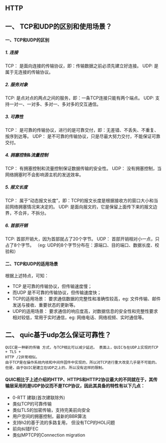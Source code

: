 <!--
 * @Author: jiaguichao
 * @Date: 2022-03-01 11:27:43
 * @LastEditTime: 2022-03-09 09:58:14
 * @Description: Do not edit
-->
## HTTP
## 一、 TCP和UDP的区别和使用场景？
#### 一、TCP和UDP的区别
##### 1. 连接
TCP： 是面向连接的传输协议，即：传输数据之前必须先建立好连接。
UDP: 是属于无连接的传输协议。
##### 2. 服务对象
TCP: 是点对点的两点之间的服务，即：一条TCP连接只能有两个端点。
UDP: 支持一对一、一对多、多对一、多对多的交互通信。
##### 3. 可靠性
TCP： 是可靠的传输协议，进行的是可靠交付，即：无差错、不丢失、不重复、按序到达等。
UDP： 是不可靠的传输协议，只是尽最大努力交付，不能保证可靠交付。
##### 4. 拥塞控制&流量控制
TCP： 有拥塞控制和流量控制保证数据传输的安全性。
UDP： 没有拥塞控制，当网络拥塞时不会影响源主机的发送效率。
##### 5. 报文长度
TCP： 属于“动态报文长度”，即：TCP的报文长度是根据接收方的窗口大小和当前网络拥塞情况来决定的。
UDP: 是面向报文的，它是保留上面传下来的报文边界，不合并，不拆分。
##### 6. 首部开销
TCP: 首部开销大，因为首部就占了20个字节。
UDP： 首部开销相对小一点，只占了8个字节。 （eg: UDP的8个字节分布在：源端口、目的端口、数据长度、校验和）
#### 二、TCP和UDP的适用场景
根据上述特点，可知：
- TCP 是可靠的传输协议，但传输速度慢；
- 而UDP 是不可靠的传输协议，但传输速度快；
- TCP的适用场景： 要求通信数据的完整性和准确性较高，eg: 文件传输、邮件发送与接收、重要状态的更新等。
- UDP的适用场景： 要求通信的响应度高，对数据信息的安全性和完整性要求相对较低，常用于实时通信，eg: 网络电话、网络视频、实时通信等。

## 二、 quic基于udp怎么保证可靠性？
```
QUIC是一种新的传输 方式，与TCP相比可以减少延迟。 表面上，QUIC与在UDP上实现的TCP + TLS + 
HTTP /2非常相似。
由于TCP是在操作系统内核和中间件固件中实现的，所以对TCP进行重大改变几乎是不可能的。
但是，由于QUIC是建立在UDP之上的，所以没有这样的限制。
```
#### QUIC相比于上述介绍的HTTP、HTTPS和HTTP2协议最大的不同就在于，其传输层采用的是UDP协议而不是TCP协议，因此其具备的特性有以下几点：
- 0-RTT 建联(首次建联除外)
- 类似TCP的可靠传输
- 类似TLS的加密传输，支持完美前向安全
- 用户空间的拥塞控制，最新的BBR算法
- 支持h2的基于流的多路复用， 但没有TCP的HOL问题
- 前向纠错FEC
- 类似MPTCP的Connection migration